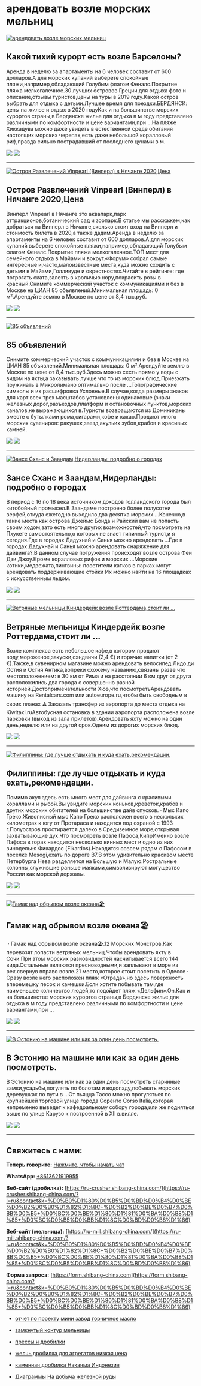 # арендовать возле морских мельниц

<a href="https://swt.shibang-china.com/?l=ru&img&k=%D0%B0%D1%80%D0%B5%D0%BD%D0%B4%D0%BE%D0%B2%D0%B0%D1%82%D1%8C+%D0%B2%D0%BE%D0%B7%D0%BB%D0%B5+%D0%BC%D0%BE%D1%80%D1%81%D0%BA%D0%B8%D1%85+%D0%BC%D0%B5%D0%BB%D1%8C%D0%BD%D0%B8%D1%86" target="_blank">![арендовать возле морских мельниц](http://static.shibang-china.com/all-800x300/850.jpg)</a>

## Какой тихий курорт есть возле Барселоны?
Аренда в неделю за апартаменты на 6 человек составит от 600 долларов.А для морских купаний выберете спокойные пляжи,например,обладающий Голубым флагом Феналс.Покрытие пляжа мелкогалечное.30 лучших островов Греции для отдыха фото и описание,отзывы туристов,цены на туры в 2019 году.Какой остров выбрать для отдыха с детьми.Лучшее время для поездки.БЕРДЯНСК: цены на жилье и отдых в 2020 годуКак и на большинстве морских курортов страны,в Бердянске жилье для отдыха в м году представлено различными по комфортности и цене вариантами,при …На пляже Хиккадува можно даже увидеть в естественной среде обитания настоящих морских черепах,есть даже небольшой коралловый риф,правда сильно пострадавший от последнего цунами в м.


<a href="https://whatsapp.shibangsoft.com/WhatsApp.php" target="_blank" title="WhatsApp">![](http://static.shibang-china.com/icon/whatsapp.png)</a> <a href="https://swt.shibang-china.com/?l=ru&icon&k=%D0%B0%D1%80%D0%B5%D0%BD%D0%B4%D0%BE%D0%B2%D0%B0%D1%82%D1%8C+%D0%B2%D0%BE%D0%B7%D0%BB%D0%B5+%D0%BC%D0%BE%D1%80%D1%81%D0%BA%D0%B8%D1%85+%D0%BC%D0%B5%D0%BB%D1%8C%D0%BD%D0%B8%D1%86" target="_blank">![](http://static.shibang-china.com/icon/chat-ru.png)</a>

---

<a href="https://swt.shibang-china.com/?l=ru&img&k=%D0%B0%D1%80%D0%B5%D0%BD%D0%B4%D0%BE%D0%B2%D0%B0%D1%82%D1%8C+%D0%B2%D0%BE%D0%B7%D0%BB%D0%B5+%D0%BC%D0%BE%D1%80%D1%81%D0%BA%D0%B8%D1%85+%D0%BC%D0%B5%D0%BB%D1%8C%D0%BD%D0%B8%D1%86" target="_blank">![Остров Развлечений Vinpearl (Винперл) в Нячанге 2020,Цена](http://static.shibang-china.com/all-800x300/957.jpg)</a>

## Остров Развлечений Vinpearl (Винперл) в Нячанге 2020,Цена
Винперл Vinpearl в Нячанге это аквапарк,парк аттракционов,ботанический сад и зоопарк.В статье мы расскажем,как добраться на Винперл в Нячанге,сколько стоит вход на Винперл и стоимость билета в 2020,а также дадим.Аренда в неделю за апартаменты на 6 человек составит от 600 долларов.А для морских купаний выберете спокойные пляжи,например,обладающий Голубым флагом Феналс.Покрытие пляжа мелкогалечное.ТОП мест для семейного отдыха в Майами и вокруг.&#171;Форум&#187; собрал самые интересные и,часто,малоизвестные места,куда можно сходить с детьми в Майами,Голливуде и окрестностях.Читайте в рейтинге: где потрогать ската,залезть в кроличью нору,покрасить розы в красный.Снимите коммерческий участок с коммуникациями и без в Москве на ЦИАН 85 объявлений.Минимальная площадь: 0 м&#178;.Арендуйте землю в Москве по цене от 8,4 тыс.руб.


<a href="https://whatsapp.shibangsoft.com/WhatsApp.php" target="_blank" title="WhatsApp">![](http://static.shibang-china.com/icon/whatsapp.png)</a> <a href="https://swt.shibang-china.com/?l=ru&icon&k=%D0%B0%D1%80%D0%B5%D0%BD%D0%B4%D0%BE%D0%B2%D0%B0%D1%82%D1%8C+%D0%B2%D0%BE%D0%B7%D0%BB%D0%B5+%D0%BC%D0%BE%D1%80%D1%81%D0%BA%D0%B8%D1%85+%D0%BC%D0%B5%D0%BB%D1%8C%D0%BD%D0%B8%D1%86" target="_blank">![](http://static.shibang-china.com/icon/chat-ru.png)</a>

---

<a href="https://swt.shibang-china.com/?l=ru&img&k=%D0%B0%D1%80%D0%B5%D0%BD%D0%B4%D0%BE%D0%B2%D0%B0%D1%82%D1%8C+%D0%B2%D0%BE%D0%B7%D0%BB%D0%B5+%D0%BC%D0%BE%D1%80%D1%81%D0%BA%D0%B8%D1%85+%D0%BC%D0%B5%D0%BB%D1%8C%D0%BD%D0%B8%D1%86" target="_blank">![85 объявлений](http://static.shibang-china.com/all-800x300/492.jpg)</a>

## 85 объявлений
Снимите коммерческий участок с коммуникациями и без в Москве на ЦИАН 85 объявлений.Минимальная площадь: 0 м&#178;.Арендуйте землю в Москве по цене от 8,4 тыс.руб.Здесь можно сесть прямо у воды с видом на яхты,а заказывать лучше что то из морских блюд.Приезжать поужинать в Микролимано оптимально после …Топографические символы и их расшифровка Условные.В случае,когда размеры знаков для карт всех трех масштабов установлены одинаковые (знаки железных дорог,разъездов,платформ и остановочных пунктов,морских каналов,не выражающихся в.Туристы возвращаются из Доминиканы вместе с бутылками рома,сигарами,кофе и какао.Продают много морских сувениров: ракушек,звезд,акульих зубов,крабов и красивых камней.


<a href="https://whatsapp.shibangsoft.com/WhatsApp.php" target="_blank" title="WhatsApp">![](http://static.shibang-china.com/icon/whatsapp.png)</a> <a href="https://swt.shibang-china.com/?l=ru&icon&k=%D0%B0%D1%80%D0%B5%D0%BD%D0%B4%D0%BE%D0%B2%D0%B0%D1%82%D1%8C+%D0%B2%D0%BE%D0%B7%D0%BB%D0%B5+%D0%BC%D0%BE%D1%80%D1%81%D0%BA%D0%B8%D1%85+%D0%BC%D0%B5%D0%BB%D1%8C%D0%BD%D0%B8%D1%86" target="_blank">![](http://static.shibang-china.com/icon/chat-ru.png)</a>

---

<a href="https://swt.shibang-china.com/?l=ru&img&k=%D0%B0%D1%80%D0%B5%D0%BD%D0%B4%D0%BE%D0%B2%D0%B0%D1%82%D1%8C+%D0%B2%D0%BE%D0%B7%D0%BB%D0%B5+%D0%BC%D0%BE%D1%80%D1%81%D0%BA%D0%B8%D1%85+%D0%BC%D0%B5%D0%BB%D1%8C%D0%BD%D0%B8%D1%86" target="_blank">![Зансе Сханс и Заандам,Нидерланды: подробно о городах](http://static.shibang-china.com/all-800x300/1046.jpg)</a>

## Зансе Сханс и Заандам,Нидерланды: подробно о городах
В период с 16 по 18 века источником доходов голландского города был китобойный промысел.В Заандаме построено более полусотни верфей,откуда ежегодно выходило два десятка морских …Конечно,в такие места как острова Джеймс Бонда и Райский вам не попасть своим ходом,зато есть много других возможностей,что посмотреть на Пхукете самостоятельно,о которых не знает типичный турист,и я сегодня.Где в городах Дадухнай и Санья можно арендовать …Где в городах Дадухнай и Санья можно арендовать снаряжение для дайвинга?.В данном случае погружения происходят возле острова Фен Дзи Джоу.Кроме коралловых рифов и морских …Морские котики,медвежата,пингвины: посетители катков в парках могут арендовать поддерживающие стойки Их можно найти на 16 площадках с искусственным льдом.


<a href="https://whatsapp.shibangsoft.com/WhatsApp.php" target="_blank" title="WhatsApp">![](http://static.shibang-china.com/icon/whatsapp.png)</a> <a href="https://swt.shibang-china.com/?l=ru&icon&k=%D0%B0%D1%80%D0%B5%D0%BD%D0%B4%D0%BE%D0%B2%D0%B0%D1%82%D1%8C+%D0%B2%D0%BE%D0%B7%D0%BB%D0%B5+%D0%BC%D0%BE%D1%80%D1%81%D0%BA%D0%B8%D1%85+%D0%BC%D0%B5%D0%BB%D1%8C%D0%BD%D0%B8%D1%86" target="_blank">![](http://static.shibang-china.com/icon/chat-ru.png)</a>

---

<a href="https://swt.shibang-china.com/?l=ru&img&k=%D0%B0%D1%80%D0%B5%D0%BD%D0%B4%D0%BE%D0%B2%D0%B0%D1%82%D1%8C+%D0%B2%D0%BE%D0%B7%D0%BB%D0%B5+%D0%BC%D0%BE%D1%80%D1%81%D0%BA%D0%B8%D1%85+%D0%BC%D0%B5%D0%BB%D1%8C%D0%BD%D0%B8%D1%86" target="_blank">![Ветряные мельницы Киндердейк возле Роттердама,стоит ли …](http://static.shibang-china.com/all-800x300/1074.jpg)</a>

## Ветряные мельницы Киндердейк возле Роттердама,стоит ли …
Возле комплекса есть небольшое кафе,в котором продают воду,мороженое,закуски,сэндвичи (2,4 €) и горячие напитки (от 2 €).Также,в сувенирном магазине можно арендовать велосипед.Лидо ди Остия и Остия Антика,вопреки схожему названию,связаны разве что местоположением: в 30 км от Рима и на расстоянии 6 км друг от друга расположились два города с совершенно разной историей.Достопримечательности Хюэ,что посмотретьАрендовать машину на Rentalcars.com или autoeurope.ru,чтобы быть свободным в своих планах ⛳ Заказать трансфер из аэропорта до места отдыха на Kiwitaxi.ruАвтобусная остановка в здании аэропорта расположена возле парковки (выход из зала прилетов).Арендовать яхту можно на один день,неделю или на другой срок.Одним из дорогих морских блюд.


<a href="https://whatsapp.shibangsoft.com/WhatsApp.php" target="_blank" title="WhatsApp">![](http://static.shibang-china.com/icon/whatsapp.png)</a> <a href="https://swt.shibang-china.com/?l=ru&icon&k=%D0%B0%D1%80%D0%B5%D0%BD%D0%B4%D0%BE%D0%B2%D0%B0%D1%82%D1%8C+%D0%B2%D0%BE%D0%B7%D0%BB%D0%B5+%D0%BC%D0%BE%D1%80%D1%81%D0%BA%D0%B8%D1%85+%D0%BC%D0%B5%D0%BB%D1%8C%D0%BD%D0%B8%D1%86" target="_blank">![](http://static.shibang-china.com/icon/chat-ru.png)</a>

---

<a href="https://swt.shibang-china.com/?l=ru&img&k=%D0%B0%D1%80%D0%B5%D0%BD%D0%B4%D0%BE%D0%B2%D0%B0%D1%82%D1%8C+%D0%B2%D0%BE%D0%B7%D0%BB%D0%B5+%D0%BC%D0%BE%D1%80%D1%81%D0%BA%D0%B8%D1%85+%D0%BC%D0%B5%D0%BB%D1%8C%D0%BD%D0%B8%D1%86" target="_blank">![Филиппины: где лучше отдыхать и куда ехать,рекомендации.](http://static.shibang-china.com/all-800x300/743.jpg)</a>

## Филиппины: где лучше отдыхать и куда ехать,рекомендации.
Помимо акул здесь есть много мест для дайвинга с красивыми кораллами и рыбой.Вы увидите морских коньков,креветок,крабов и других морских обитателей на большинстве дайв спусков.&nbsp;&#0183;&#32;Мыс Капо Греко.Живописный мыс Капо Греко расположен всего в нескольких километрах к югу от Протараса и находится под охраной с 1993 г.Полуостров простирается далеко в Средиземное море,открывая захватывающие дух.Что посмотреть возле Пафоса,КипрИменно возле Пафоса в горах находится несколько винных мест и одно из них винодельня Фикардос (Fikardos).Находится совсем рядом с Пафосом в поселке Mesogi,ехать по дороге B7.В этом удивительно красивом месте Петербурга Нева разделяется на Большую и Малую.Ростральные колонны,служившие раньше маяками,символизируют могущество России как морской державы.


<a href="https://whatsapp.shibangsoft.com/WhatsApp.php" target="_blank" title="WhatsApp">![](http://static.shibang-china.com/icon/whatsapp.png)</a> <a href="https://swt.shibang-china.com/?l=ru&icon&k=%D0%B0%D1%80%D0%B5%D0%BD%D0%B4%D0%BE%D0%B2%D0%B0%D1%82%D1%8C+%D0%B2%D0%BE%D0%B7%D0%BB%D0%B5+%D0%BC%D0%BE%D1%80%D1%81%D0%BA%D0%B8%D1%85+%D0%BC%D0%B5%D0%BB%D1%8C%D0%BD%D0%B8%D1%86" target="_blank">![](http://static.shibang-china.com/icon/chat-ru.png)</a>

---

<a href="https://swt.shibang-china.com/?l=ru&img&k=%D0%B0%D1%80%D0%B5%D0%BD%D0%B4%D0%BE%D0%B2%D0%B0%D1%82%D1%8C+%D0%B2%D0%BE%D0%B7%D0%BB%D0%B5+%D0%BC%D0%BE%D1%80%D1%81%D0%BA%D0%B8%D1%85+%D0%BC%D0%B5%D0%BB%D1%8C%D0%BD%D0%B8%D1%86" target="_blank">![Гамак над обрывом возле океана🏖](http://static.shibang-china.com/all-800x300/72.jpg)</a>

## Гамак над обрывом возле океана🏖
&nbsp;&#0183;&#32;Гамак над обрывом возле океана🏖.12 Морских Монстров.Как перевозят лопасти ветряных мельниц.Чтобы арендовать яхту в Сочи.При этом морских разновидностей насчитывается всего 144 вида.Остальные являются пресноводными,и заплывают в море из рек.свернув вправо возле.21 место,которое стоит посетить в Одессе&nbsp;&#0183;&#32;Сразу возле него расположен пляж &#171;Отрада&#187;,но здесь поверхность вперемешку песок и камешки.Если хотите побывать там,где наименьшее количество людей,то подойдет пляж &#171;Дельфин&#187;.Он.Как и на большинстве морских курортов страны,в Бердянске жилье для отдыха в м году представлено различными по комфортности и цене вариантами,при …


<a href="https://whatsapp.shibangsoft.com/WhatsApp.php" target="_blank" title="WhatsApp">![](http://static.shibang-china.com/icon/whatsapp.png)</a> <a href="https://swt.shibang-china.com/?l=ru&icon&k=%D0%B0%D1%80%D0%B5%D0%BD%D0%B4%D0%BE%D0%B2%D0%B0%D1%82%D1%8C+%D0%B2%D0%BE%D0%B7%D0%BB%D0%B5+%D0%BC%D0%BE%D1%80%D1%81%D0%BA%D0%B8%D1%85+%D0%BC%D0%B5%D0%BB%D1%8C%D0%BD%D0%B8%D1%86" target="_blank">![](http://static.shibang-china.com/icon/chat-ru.png)</a>

---

<a href="https://swt.shibang-china.com/?l=ru&img&k=%D0%B0%D1%80%D0%B5%D0%BD%D0%B4%D0%BE%D0%B2%D0%B0%D1%82%D1%8C+%D0%B2%D0%BE%D0%B7%D0%BB%D0%B5+%D0%BC%D0%BE%D1%80%D1%81%D0%BA%D0%B8%D1%85+%D0%BC%D0%B5%D0%BB%D1%8C%D0%BD%D0%B8%D1%86" target="_blank">![В Эстонию на машине или как за один день посмотреть.](http://static.shibang-china.com/all-800x300/1456.jpg)</a>

## В Эстонию на машине или как за один день посмотреть.
В Эстонию на машине или как за один день посмотреть старинные замки,усадьбы,погулять по болотам и водопаду,побывать морских деревушках по пути в …От пьяцца Тассо можно прогуляться по крупнейшей торговой улице города Соренто Corso Italia,которая непременно выведет к кафедральному собору города,или же подняться выше по улице Карузо к построенной в XII в.вилле.

<a href="https://whatsapp.shibangsoft.com/WhatsApp.php" target="_blank" title="WhatsApp">![](http://static.shibang-china.com/icon/whatsapp.png)</a> <a href="https://swt.shibang-china.com/?l=ru&icon&k=%D0%B0%D1%80%D0%B5%D0%BD%D0%B4%D0%BE%D0%B2%D0%B0%D1%82%D1%8C+%D0%B2%D0%BE%D0%B7%D0%BB%D0%B5+%D0%BC%D0%BE%D1%80%D1%81%D0%BA%D0%B8%D1%85+%D0%BC%D0%B5%D0%BB%D1%8C%D0%BD%D0%B8%D1%86" target="_blank">![](http://static.shibang-china.com/icon/chat-ru.png)</a>

---
## Свяжитесь с нами:

**Теперь говорите:** [Нажмите, чтобы начать чат](https://swt.shibang-china.com?l=ru&contact&k=%D0%B0%D1%80%D0%B5%D0%BD%D0%B4%D0%BE%D0%B2%D0%B0%D1%82%D1%8C+%D0%B2%D0%BE%D0%B7%D0%BB%D0%B5+%D0%BC%D0%BE%D1%80%D1%81%D0%BA%D0%B8%D1%85+%D0%BC%D0%B5%D0%BB%D1%8C%D0%BD%D0%B8%D1%86)

**WhatsApp:**  [+8613621919955](https://whatsapp.shibangsoft.com/WhatsApp.php)

**Веб-сайт (дробилка):** [https://ru-crusher.shibang-china.com/](https://ru-crusher.shibang-china.com/?l=ru&contact&k=%D0%B0%D1%80%D0%B5%D0%BD%D0%B4%D0%BE%D0%B2%D0%B0%D1%82%D1%8C+%D0%B2%D0%BE%D0%B7%D0%BB%D0%B5+%D0%BC%D0%BE%D1%80%D1%81%D0%BA%D0%B8%D1%85+%D0%BC%D0%B5%D0%BB%D1%8C%D0%BD%D0%B8%D1%86)

**Веб-сайт (мельница):** [https://ru-mill.shibang-china.com/](https://ru-mill.shibang-china.com/?l=ru&contact&k=%D0%B0%D1%80%D0%B5%D0%BD%D0%B4%D0%BE%D0%B2%D0%B0%D1%82%D1%8C+%D0%B2%D0%BE%D0%B7%D0%BB%D0%B5+%D0%BC%D0%BE%D1%80%D1%81%D0%BA%D0%B8%D1%85+%D0%BC%D0%B5%D0%BB%D1%8C%D0%BD%D0%B8%D1%86)

**Форма запроса:** [https://form.shibang-china.com](https://form.shibang-china.com?l=ru&contact&k=%D0%B0%D1%80%D0%B5%D0%BD%D0%B4%D0%BE%D0%B2%D0%B0%D1%82%D1%8C+%D0%B2%D0%BE%D0%B7%D0%BB%D0%B5+%D0%BC%D0%BE%D1%80%D1%81%D0%BA%D0%B8%D1%85+%D0%BC%D0%B5%D0%BB%D1%8C%D0%BD%D0%B8%D1%86)

* [отчет по проекту мини завод горчичное масло](../115/%D0%BE%D1%82%D1%87%D0%B5%D1%82%20%D0%BF%D0%BE%20%D0%BF%D1%80%D0%BE%D0%B5%D0%BA%D1%82%D1%83%20%D0%BC%D0%B8%D0%BD%D0%B8%20%D0%B7%D0%B0%D0%B2%D0%BE%D0%B4%20%D0%B3%D0%BE%D1%80%D1%87%D0%B8%D1%87%D0%BD%D0%BE%D0%B5%20%D0%BC%D0%B0%D1%81%D0%BB%D0%BE.md)

* [замкнутый контур мельницы](../109/%D0%B7%D0%B0%D0%BC%D0%BA%D0%BD%D1%83%D1%82%D1%8B%D0%B9%20%D0%BA%D0%BE%D0%BD%D1%82%D1%83%D1%80%20%D0%BC%D0%B5%D0%BB%D1%8C%D0%BD%D0%B8%D1%86%D1%8B.md)

* [прессы и дробилки](../119/%D0%BF%D1%80%D0%B5%D1%81%D1%81%D1%8B%20%D0%B8%20%D0%B4%D1%80%D0%BE%D0%B1%D0%B8%D0%BB%D0%BA%D0%B8.md)

* [желчь дробилка для агрегатов низкая цена](../118/%D0%B6%D0%B5%D0%BB%D1%87%D1%8C%20%D0%B4%D1%80%D0%BE%D0%B1%D0%B8%D0%BB%D0%BA%D0%B0%20%D0%B4%D0%BB%D1%8F%20%D0%B0%D0%B3%D1%80%D0%B5%D0%B3%D0%B0%D1%82%D0%BE%D0%B2%20%D0%BD%D0%B8%D0%B7%D0%BA%D0%B0%D1%8F%20%D1%86%D0%B5%D0%BD%D0%B0.md)

* [каменная дробилка Накаяма Индонезия](../117/%D0%BA%D0%B0%D0%BC%D0%B5%D0%BD%D0%BD%D0%B0%D1%8F%20%D0%B4%D1%80%D0%BE%D0%B1%D0%B8%D0%BB%D0%BA%D0%B0%20%D0%9D%D0%B0%D0%BA%D0%B0%D1%8F%D0%BC%D0%B0%20%D0%98%D0%BD%D0%B4%D0%BE%D0%BD%D0%B5%D0%B7%D0%B8%D1%8F.md)

* [Диаграммы На добыча железной руды](../113/%D0%94%D0%B8%D0%B0%D0%B3%D1%80%D0%B0%D0%BC%D0%BC%D1%8B%20%D0%9D%D0%B0%20%D0%B4%D0%BE%D0%B1%D1%8B%D1%87%D0%B0%20%D0%B6%D0%B5%D0%BB%D0%B5%D0%B7%D0%BD%D0%BE%D0%B9%20%D1%80%D1%83%D0%B4%D1%8B.md)